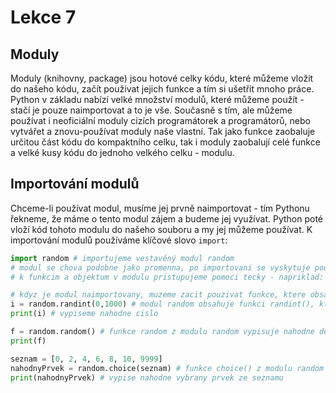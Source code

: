 # Lekce 7

## Moduly

Moduly (knihovny, package) jsou hotové celky kódu, které můžeme vložit do našeho kódu, začít používat jejich funkce a tím si ušetřit mnoho práce.
Python v základu nabízí velké množství modulů, které můžeme použít - stačí je pouze naimportovat a to je vše.
Současně s tím, ale můžeme používat i neoficiální moduly cizích programátorek a programátorů, nebo vytvářet a znovu-používat moduly naše vlastní.
Tak jako funkce zaobaluje určitou část kódu do kompaktního celku, tak i moduly zaobalují celé funkce a velké kusy kódu do jednoho velkého celku - modulu.

## Importování modulů

Chceme-li používat modul, musíme jej prvně naimportovat - tím Pythonu řekneme, že máme o tento modul zájem a budeme jej využívat.
Python poté vloží kód tohoto modulu do našeho souboru a my jej můžeme používat.
K importování modulů používáme klíčové slovo `import`:

```python
import random # importujeme vestavěný modul random
# modul se chova podobne jako promenna, po importovani se vyskytuje pod svym jmenem
# k funkcim a objektum v modulu pristupujeme pomoci tecky - napriklad: random.randint(), random.random(), random.choice()

# kdyz je modul naimportovany, muzeme zacit pouzivat funkce, ktere obsahuje
i = random.randint(0,1000) # modul random obsahuje funkci randint(), ktera generuje nahodna cisla
print(i) # vypiseme nahodne cislo

f = random.random() # funkce random z modulu random vypisuje nahodne desetinne cislo float mezi 0 a 1
print(f)

seznam = [0, 2, 4, 6, 8, 10, 9999]
nahodnyPrvek = random.choice(seznam) # funkce choice() z modulu random vybira nahodne prvek ze seznamu/tuple/libovolne kolekce, ktery predavame jako argument funkci
print(nahodnyPrvek) # vypise nahodne vybrany prvek ze seznamu
```
